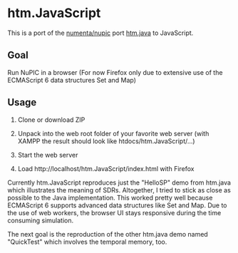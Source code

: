 # htm.JavaScript
This is a port of the [numenta/nupic](https://github.com/numenta/nupic) port [htm.java](https://github.com/numenta/htm.java) to JavaScript.

## Goal
Run NuPIC in a browser (For now Firefox only due to extensive use of the ECMAScript 6 data structures Set and Map)

## Usage
1. Clone or download ZIP

2. Unpack into the web root folder of your favorite web server (with XAMPP the result should look like htdocs/htm.JavaScript/...)

3. Start the web server

4. Load http://localhost/htm.JavaScript/index.html with Firefox 

Currently htm.JavaScript reproduces just the "HelloSP" demo from htm.java which illustrates the meaning of SDRs. Altogether, I tried to stick as close as possible to the Java implementation. This worked pretty well because ECMAScript 6 supports advanced data structures like Set and Map. Due to the use of web workers, the browser UI stays responsive during the time consuming simulation. 

The next goal is the reproduction of the other htm.java demo named "QuickTest" which involves the temporal memory, too. 
